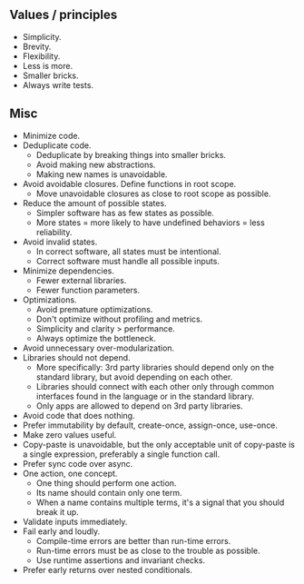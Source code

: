## Values / principles

* Simplicity.
* Brevity.
* Flexibility.
* Less is more.
* Smaller bricks.
* Always write tests.

## Misc

* Minimize code.
* Deduplicate code.
  * Deduplicate by breaking things into smaller bricks.
  * Avoid making new abstractions.
  * Making new names is unavoidable.
* Avoid avoidable closures. Define functions in root scope.
  * Move unavoidable closures as close to root scope as possible.
* Reduce the amount of possible states.
  * Simpler software has as few states as possible.
  * More states = more likely to have undefined behaviors = less reliability.
* Avoid invalid states.
  * In correct software, all states must be intentional.
  * Correct software must handle all possible inputs.
* Minimize dependencies.
  * Fewer external libraries.
  * Fewer function parameters.
* Optimizations.
  * Avoid premature optimizations.
  * Don't optimize without profiling and metrics.
  * Simplicity and clarity > performance.
  * Always optimize the bottleneck.
* Avoid unnecessary over-modularization.
* Libraries should not depend.
  * More specifically: 3rd party libraries should depend only on the standard library, but avoid depending on each other.
  * Libraries should connect with each other only through common interfaces found in the language or in the standard library.
  * Only apps are allowed to depend on 3rd party libraries.
* Avoid code that does nothing.
* Prefer immutability by default, create-once, assign-once, use-once.
* Make zero values useful.
* Copy-paste is unavoidable, but the only acceptable unit of copy-paste is a single expression, preferably a single function call.
* Prefer sync code over async.
* One action, one concept.
  * One thing should perform one action.
  * Its name should contain only one term.
  * When a name contains multiple terms, it's a signal that you should break it up.
* Validate inputs immediately.
* Fail early and loudly.
  * Compile-time errors are better than run-time errors.
  * Run-time errors must be as close to the trouble as possible.
  * Use runtime assertions and invariant checks.
* Prefer early returns over nested conditionals.
